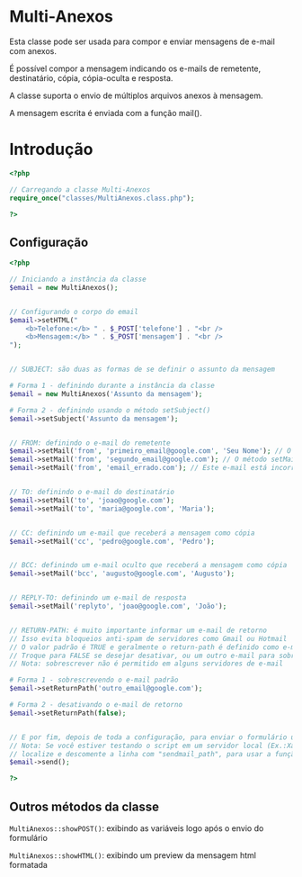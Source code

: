 # Multi-Anexos

Esta classe pode ser usada para compor e enviar mensagens de e-mail com anexos.

É possível compor a mensagem indicando os e-mails de remetente, destinatário, cópia, cópia-oculta e resposta.

A classe suporta o envio de múltiplos arquivos anexos à mensagem.

A mensagem escrita é enviada com a função mail().



Introdução
==================================================

~~~ php
<?php

// Carregando a classe Multi-Anexos
require_once("classes/MultiAnexos.class.php");

?>
~~~ 


Configuração
--------------------------------------------------

~~~ php
<?php

// Iniciando a instância da classe
$email = new MultiAnexos();


// Configurando o corpo do email
$email->setHTML("
	<b>Telefone:</b> " . $_POST['telefone'] . "<br />
	<b>Mensagem:</b> " . $_POST['mensagem'] . "<br />
");


// SUBJECT: são duas as formas de se definir o assunto da mensagem

# Forma 1 - definindo durante a instância da classe
$email = new MultiAnexos('Assunto da mensagem'); 

# Forma 2 - definindo usando o método setSubject()
$email->setSubject('Assunto da mensagem');


// FROM: definindo o e-mail do remetente
$email->setMail('from', 'primeiro_email@google.com', 'Seu Nome'); // O 3º parâmetro é opcional e serve apenas para apelidar o e-mail
$email->setMail('from', 'segundo_email@google.com'); // O método setMail(), suporta adicionar múltiplos e-mails
$email->setMail('from', 'email_errado.com'); // Este e-mail está incorreto, portanto não será adicionado


// TO: definindo o e-mail do destinatário
$email->setMail('to', 'joao@google.com');
$email->setMail('to', 'maria@google.com', 'Maria'); 


// CC: definindo um e-mail que receberá a mensagem como cópia
$email->setMail('cc', 'pedro@google.com', 'Pedro');


// BCC: definindo um e-mail oculto que receberá a mensagem como cópia
$email->setMail('bcc', 'augusto@google.com', 'Augusto');


// REPLY-TO: definindo um e-mail de resposta
$email->setMail('replyto', 'joao@google.com', 'João');


// RETURN-PATH: é muito importante informar um e-mail de retorno
// Isso evita bloqueios anti-spam de servidores como Gmail ou Hotmail
// O valor padrão é TRUE e geralmente o return-path é definido como e-mail do remetente
// Troque para FALSE se desejar desativar, ou um outro e-mail para sobrescrever a do servidor
// Nota: sobrescrever não é permitido em alguns servidores de e-mail

# Forma 1 - sobrescrevendo o e-mail padrão
$email->setReturnPath('outro_email@google.com');

# Forma 2 - desativando o e-mail de retorno
$email->setReturnPath(false);


// E por fim, depois de toda a configuração, para enviar o formulário utilize o método send()
// Nota: Se você estiver testando o script em um servidor local (Ex.:Xampp), abra o php.ini,
// localize e descomente a linha com "sendmail_path", para usar a função mail()
$email->send();

?>
~~~ 


Outros métodos da classe
--------------------------------------------------

`MultiAnexos::showPOST()`: exibindo as variáveis logo após o envio do formulário

`MultiAnexos::showHTML()`: exibindo um preview da mensagem html formatada
